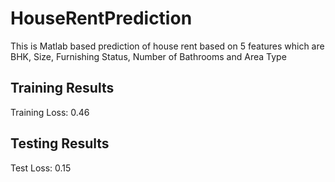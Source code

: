 # HouseRentPrediction
This is Matlab based prediction of house rent based on 5 features which are BHK, Size, Furnishing Status, Number of Bathrooms and Area Type

## Training Results
Training Loss: 0.46

## Testing Results
Test Loss: 0.15
